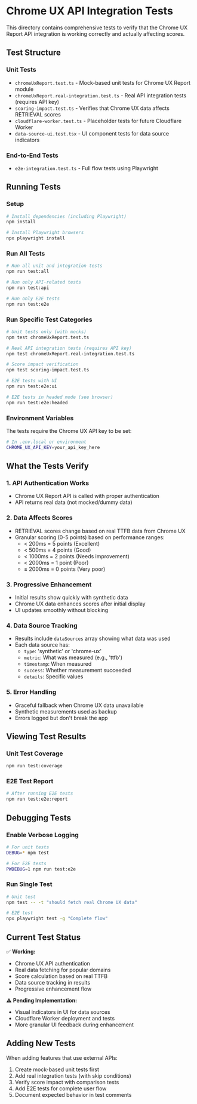 # Chrome UX API Integration Tests

This directory contains comprehensive tests to verify that the Chrome UX Report
API integration is working correctly and actually affecting scores.

## Test Structure

### Unit Tests

- `chromeUxReport.test.ts` - Mock-based unit tests for Chrome UX Report module
- `chromeUxReport.real-integration.test.ts` - Real API integration tests
  (requires API key)
- `scoring-impact.test.ts` - Verifies that Chrome UX data affects RETRIEVAL
  scores
- `cloudflare-worker.test.ts` - Placeholder tests for future Cloudflare Worker
- `data-source-ui.test.tsx` - UI component tests for data source indicators

### End-to-End Tests

- `e2e-integration.test.ts` - Full flow tests using Playwright

## Running Tests

### Setup

```bash
# Install dependencies (including Playwright)
npm install

# Install Playwright browsers
npx playwright install
```

### Run All Tests

```bash
# Run all unit and integration tests
npm run test:all

# Run only API-related tests
npm run test:api

# Run only E2E tests
npm run test:e2e
```

### Run Specific Test Categories

```bash
# Unit tests only (with mocks)
npm test chromeUxReport.test.ts

# Real API integration tests (requires API key)
npm test chromeUxReport.real-integration.test.ts

# Score impact verification
npm test scoring-impact.test.ts

# E2E tests with UI
npm run test:e2e:ui

# E2E tests in headed mode (see browser)
npm run test:e2e:headed
```

### Environment Variables

The tests require the Chrome UX API key to be set:

```bash
# In .env.local or environment
CHROME_UX_API_KEY=your_api_key_here
```

## What the Tests Verify

### 1. API Authentication Works

- Chrome UX Report API is called with proper authentication
- API returns real data (not mocked/dummy data)

### 2. Data Affects Scores

- RETRIEVAL scores change based on real TTFB data from Chrome UX
- Granular scoring (0-5 points) based on performance ranges:
  - < 200ms = 5 points (Excellent)
  - < 500ms = 4 points (Good)
  - < 1000ms = 2 points (Needs improvement)
  - < 2000ms = 1 point (Poor)
  - ≥ 2000ms = 0 points (Very poor)

### 3. Progressive Enhancement

- Initial results show quickly with synthetic data
- Chrome UX data enhances scores after initial display
- UI updates smoothly without blocking

### 4. Data Source Tracking

- Results include `dataSources` array showing what data was used
- Each data source has:
  - `type`: 'synthetic' or 'chrome-ux'
  - `metric`: What was measured (e.g., 'ttfb')
  - `timestamp`: When measured
  - `success`: Whether measurement succeeded
  - `details`: Specific values

### 5. Error Handling

- Graceful fallback when Chrome UX data unavailable
- Synthetic measurements used as backup
- Errors logged but don't break the app

## Viewing Test Results

### Unit Test Coverage

```bash
npm run test:coverage
```

### E2E Test Report

```bash
# After running E2E tests
npm run test:e2e:report
```

## Debugging Tests

### Enable Verbose Logging

```bash
# For unit tests
DEBUG=* npm test

# For E2E tests
PWDEBUG=1 npm run test:e2e
```

### Run Single Test

```bash
# Unit test
npm test -- -t "should fetch real Chrome UX data"

# E2E test
npx playwright test -g "Complete flow"
```

## Current Test Status

✅ **Working:**

- Chrome UX API authentication
- Real data fetching for popular domains
- Score calculation based on real TTFB
- Data source tracking in results
- Progressive enhancement flow

⚠️ **Pending Implementation:**

- Visual indicators in UI for data sources
- Cloudflare Worker deployment and tests
- More granular UI feedback during enhancement

## Adding New Tests

When adding features that use external APIs:

1. Create mock-based unit tests first
2. Add real integration tests (with skip conditions)
3. Verify score impact with comparison tests
4. Add E2E tests for complete user flow
5. Document expected behavior in test comments
